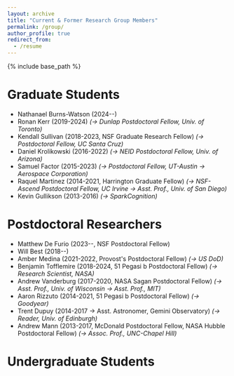 ```yaml
---
layout: archive
title: "Current & Former Research Group Members"
permalink: /group/
author_profile: true
redirect_from:
  - /resume
---
```


{% include base_path %}

Graduate Students
======
* Nathanael Burns-Watson (2024--)
* Ronan Kerr (2019-2024) *(-> Dunlap Postdoctoral Fellow, Univ. of Toronto)*
* Kendall Sullivan (2018-2023, NSF Graduate Research Fellow) *(-> Postdoctoral Fellow, UC Santa Cruz)*
* Daniel Krolikowski (2016-2022) *(-> NEID Postdoctoral Fellow, Univ. of Arizona)*
* Samuel Factor (2015-2023) *(-> Postdoctoral Fellow, UT-Austin -> Aerospace Corporation)*
* Raquel Martinez (2014-2021, Harrington Graduate Fellow) *(-> NSF-Ascend Postdoctoral Fellow, UC Irvine -> Asst. Prof., Univ. of San Diego)*
* Kevin Gullikson (2013-2016) *(-> SparkCognition)*


Postdoctoral Researchers
======
* Matthew De Furio (2023--, NSF Postdoctoral Fellow)
* Will Best (2018--)
* Amber Medina (2021-2022, Provost's Postdoctoral Fellow) *(-> US DoD)*
* Benjamin Tofflemire (2018-2024, 51 Pegasi b Postdoctoral Fellow) *(-> Research Scientist, NASA)*
* Andrew Vanderburg (2017-2020, NASA Sagan Postdoctoral Fellow) *(-> Asst. Prof., Univ. of Wisconsin -> Asst. Prof., MIT)*
* Aaron Rizzuto (2014-2021, 51 Pegasi b Postdoctoral Fellow) *(-> Goodyear)*
* Trent Dupuy (2014-2017 -> Asst. Astronomer, Gemini Observatory) *(-> Reader, Univ. of Edinburgh)*
* Andrew Mann (2013-2017, McDonald Postdoctoral Fellow, NASA Hubble Postdoctoral Fellow) *(-> Assoc. Prof., UNC-Chapel Hill)*

Undergraduate Students
======
